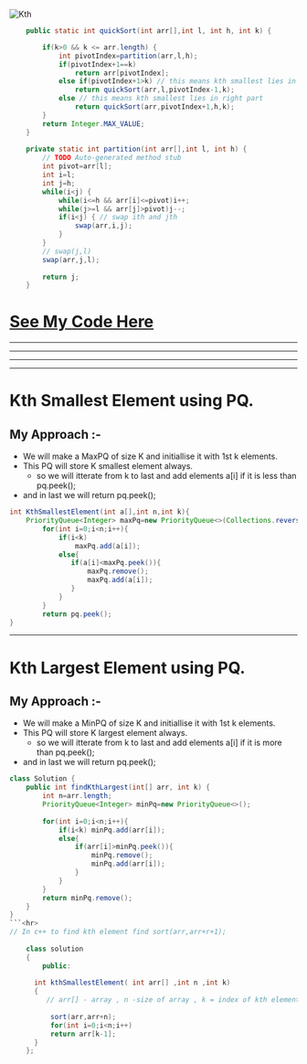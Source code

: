 ![Kth](https://user-images.githubusercontent.com/71629248/121235931-00059880-c8b3-11eb-91f4-96fcf6f1c0cc.jpg)

```java
   	public static int quickSort(int arr[],int l, int h, int k) {

		if(k>0 && k <= arr.length) {
			int pivotIndex=partition(arr,l,h);
			if(pivotIndex+1==k)
				return arr[pivotIndex];
			else if(pivotIndex+1>k) // this means kth smallest lies in left part
				return quickSort(arr,l,pivotIndex-1,k);
			else // this means kth smallest lies in right part
				return quickSort(arr,pivotIndex+1,h,k);
		}
		return Integer.MAX_VALUE;
	}
	
	private static int partition(int arr[],int l, int h) {
		// TODO Auto-generated method stub
		int pivot=arr[l];
		int i=l;
		int j=h;
		while(i<j) {
			while(i<=h && arr[i]<=pivot)i++;
			while(j>=l && arr[j]>pivot)j--;
			if(i<j) { // swap ith and jth
				swap(arr,i,j);
			}
		}
		// swap(j,l)
		swap(arr,j,l);
				
		return j;
	}
```
# **[See My Code Here](./KthSmallest.java)**
<hr>
<hr>
<hr>
<hr>

# Kth Smallest Element using PQ.
## My Approach :-
- We will make a MaxPQ of size K and initiallise it with 1st k elements.
- This PQ will store K smallest element always.
	- so we will itterate from k to last and add elements a[i] if it is less than pq.peek();
- and in last we will return pq.peek();
```java
int KthSmallestElement(int a[],int n,int k){
	PriorityQueue<Integer> maxPq=new PriorityQueue<>(Collections.reverseOrder());
        for(int i=0;i<n;i++){
            if(i<k) 
                maxPq.add(a[i]);
            else{
               if(a[i]<maxPq.peek()){
                   maxPq.remove();
                   maxPq.add(a[i]);
               } 
            }
		}
		return pq.peek();
}
```
<hr>

# Kth Largest Element using PQ.
## My Approach :-
- We will make a MinPQ of size K and initiallise it with 1st k elements.
- This PQ will store K largest element always.
	- so we will itterate from k to last and add elements a[i] if it is more than pq.peek();
- and in last we will return pq.peek();
```java
class Solution {
    public int findKthLargest(int[] arr, int k) {
        int n=arr.length;
        PriorityQueue<Integer> minPq=new PriorityQueue<>();
        
        for(int i=0;i<n;i++){
            if(i<k) minPq.add(arr[i]);
            else{
                if(arr[i]>minPq.peek()){
                    minPq.remove();
                    minPq.add(arr[i]);
                }
            }
        }
        return minPq.remove();
    }
}
```<hr>
// In c++ to find kth element find sort(arr,arr+r+1);
          
	class solution
	{
        public:
	
      int kthSmallestElement( int arr[] ,int n ,int k)
	  {
	     // arr[] - array , n -size of array , k = index of kth element
	  
          sort(arr,arr+n);
          for(int i=0;i<n;i++)
          return arr[k-1];
	  }
	};